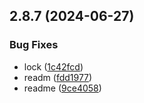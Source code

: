 ## 2.8.7 (2024-06-27)


### Bug Fixes

* lock ([1c42fcd](https://github.com/mpx-ecology/template-engine/commit/1c42fcd129a4f9841cef79c585dd3c1db7526399))
* readm ([fdd1977](https://github.com/mpx-ecology/template-engine/commit/fdd19773350547ff61b95ca43db47d48c69adaf7))
* readme ([9ce4058](https://github.com/mpx-ecology/template-engine/commit/9ce405810fdf446425a774c42f7783df3533494f))

